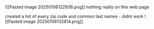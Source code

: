 ![[Pasted image 20250106122936.png]]
nothing really on this web page

created a list of every zip code and common last names - didnt work
![[Pasted image 20250106132814.png]]